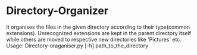 # Directory-Organizer

It organises the files in the given directory according to their type(common extensions). Unrecognized extensions are kept in the parent directory itself while others are moved to respective new directories like 'Pictures' etc.  
Usage: Directory-oraganiser.py [-h] path_to_the_directory
